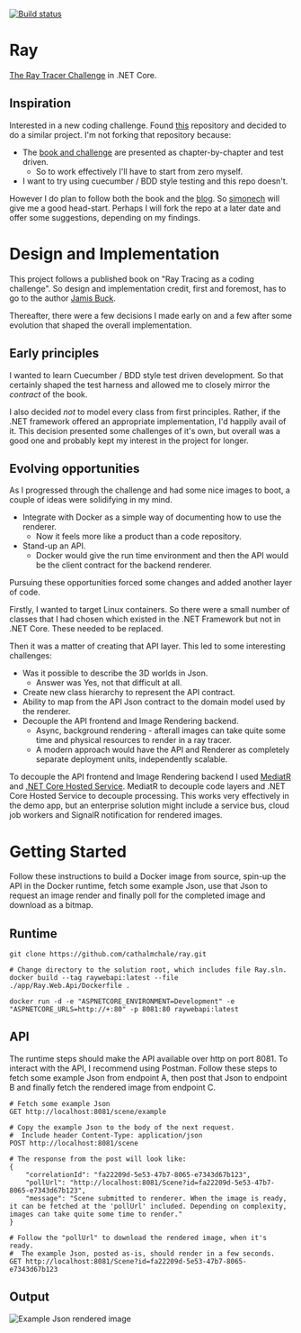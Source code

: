[![Build status](https://saftrare.visualstudio.com/GitRnD/_apis/build/status/RayTest)](https://saftrare.visualstudio.com/GitRnD/_build/latest?definitionId=12)

# Ray

[The Ray Tracer Challenge](https://pragprog.com/book/jbtracer/the-ray-tracer-challenge) in .NET Core.


## Inspiration

Interested in a new coding challenge. Found [this](https://github.com/simonech/ray-tracer-challenge-netcore) repository and decided to do a similar project. I'm not forking that repository because:

* The [book and challenge](https://pragprog.com/book/jbtracer/the-ray-tracer-challenge) are presented as chapter-by-chapter and test driven.
    * So to work effectively I'll have to start from zero myself.
* I want to try using cuecumber / BDD style testing and this repo doesn't.

However I do plan to follow both the book and the [blog](https://codeclimber.net.nz/). So [simonech](https://github.com/simonech) will give me a good head-start. Perhaps I will fork the repo at a later date and offer some suggestions, depending on my findings.


# Design and Implementation

This project follows a published book on "Ray Tracing as a coding challenge". So design and implementation credit, first and foremost, has to go to the author [Jamis Buck](https://twitter.com/jamis?lang=en).

Thereafter, there were a few decisions I made early on and a few after some evolution that shaped the overall implementation.

## Early principles

I wanted to learn Cuecumber / BDD style test driven development. So that certainly shaped the test harness and allowed me to closely mirror the *contract* of the book.

I also decided *not* to model every class from first principles. Rather, if the .NET framework offered an appropriate implementation, I'd happily avail of it. This decision presented some challenges of it's own, but overall was a good one and probably kept my interest in the project for longer.

## Evolving opportunities

As I progressed through the challenge and had some nice images to boot, a couple of ideas were solidifying in my mind.

* Integrate with Docker as a simple way of documenting how to use the renderer.
    * Now it feels more like a product than a code repository.
* Stand-up an API.
    * Docker would give the run time environment and then the API would be the client contract for the backend renderer.
	
Pursuing these opportunities forced some changes and added another layer of code. 

Firstly, I wanted to target Linux containers. So there were a small number of classes that I had chosen which existed in the .NET Framework but not in .NET Core. These needed to be replaced.

Then it was a matter of creating that API layer. This led to some interesting challenges:

* Was it possible to describe the 3D worlds in Json.
    * Answer was Yes, not that difficult at all.
* Create new class hierarchy to represent the API contract.
* Ability to map from the API Json contract to the domain model used by the renderer.
* Decouple the API frontend and Image Rendering backend.
    * Async, background rendering - afterall images can take quite some time and physical resources to render in a ray tracer.
	* A modern approach would have the API and Renderer as completely separate deployment units, independently scalable.
	
To decouple the API frontend and Image Rendering backend I used [MediatR](https://github.com/jbogard/MediatR) and [.NET Core Hosted Service](https://docs.microsoft.com/en-us/dotnet/architecture/microservices/multi-container-microservice-net-applications/background-tasks-with-ihostedservice). MediatR to decouple code layers and .NET Core Hosted Service to decouple processing. This works very effectively in the demo app, but an enterprise solution might include a service bus, cloud job workers and SignalR notification for rendered images.


# Getting Started

Follow these instructions to build a Docker image from source, spin-up the API in the Docker runtime, fetch some example Json, use that Json to request an image render and finally poll for the completed image and download as a bitmap.

## Runtime

````
git clone https://github.com/cathalmchale/ray.git

# Change directory to the solution root, which includes file Ray.sln.
docker build --tag raywebapi:latest --file ./app/Ray.Web.Api/Dockerfile .

docker run -d -e "ASPNETCORE_ENVIRONMENT=Development" -e "ASPNETCORE_URLS=http://+:80" -p 8081:80 raywebapi:latest
````

## API

The runtime steps should make the API available over http on port 8081. To interact with the API, I recommend using Postman. Follow these steps to fetch some example Json from endpoint A, then post that Json to endpoint B and finally fetch the rendered image from endpoint C.

````
# Fetch some example Json
GET http://localhost:8081/scene/example

# Copy the example Json to the body of the next request.
#  Include header Content-Type: application/json
POST http://localhost:8081/scene

# The response from the post will look like:
{
    "correlationId": "fa22209d-5e53-47b7-8065-e7343d67b123",
    "pollUrl": "http://localhost:8081/Scene?id=fa22209d-5e53-47b7-8065-e7343d67b123",
    "message": "Scene submitted to renderer. When the image is ready, it can be fetched at the 'pollUrl' included. Depending on complexity, images can take quite some time to render."
}

# Follow the "pollUrl" to download the rendered image, when it's ready.
#  The example Json, posted as-is, should render in a few seconds.
GET http://localhost:8081/Scene?id=fa22209d-5e53-47b7-8065-e7343d67b123
````

## Output

![Example Json rendered image](example.bmp)

